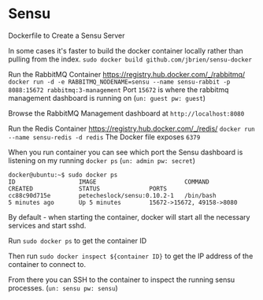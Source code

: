 Sensu
============

Dockerfile to Create a Sensu Server

In some cases it's faster to build the docker container locally rather than pulling from the index.
`sudo docker build github.com/jbrien/sensu-docker`

Run the RabbitMQ Container https://registry.hub.docker.com/_/rabbitmq/
`docker run -d -e RABBITMQ_NODENAME=sensu --name sensu-rabbit -p 8088:15672 rabbitmq:3-management`
Port `15672` is where the rabbitmq management dashboard is running on (`un: guest pw: guest`)

Browse the RabbitMQ Management dashboard at `http://localhost:8080`

Run the Redis Container https://registry.hub.docker.com/_/redis/
`docker run --name sensu-redis -d redis`
The Docker file exposes `6379`


When you run container you can see which port the Sensu dashboard is listening on my running `docker ps` (`un: admin pw: secret`)

```
docker@ubuntu:~$ sudo docker ps
ID                  IMAGE                         COMMAND             CREATED             STATUS              PORTS
cc88c90d715e        petecheslock/sensu:0.10.2-1   /bin/bash           5 minutes ago       Up 5 minutes        15672->15672, 49158->8080
```

By default - when starting the container, docker will start all the necessary services and start sshd.

Run `sudo docker ps` to get the container ID

Then run `sudo docker inspect ${container ID}` to get the IP address of the container to connect to.

From there you can SSH to the container to inspect the running sensu processes. (`un: sensu pw: sensu`)
